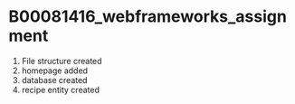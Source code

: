 # B00081416_webframeworks_assignment

1. File structure created
2. homepage added
3. database created
4. recipe entity created